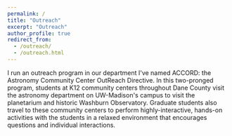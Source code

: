 ```yaml
---
permalink: /
title: "Outreach"
excerpt: "Outreach"
author_profile: true
redirect_from: 
  - /outreach/
  - /outreach.html
---
```


I run an outreach program in our department I've named ACCORD: the Astronomy Community Center OutReach Directive. In this two-pronged program, students at K12 community centers throughout Dane County visit the astronomy department on UW-Madison's campus to visit the planetarium and historic Washburn Observatory. Graduate students also travel to these community centers to perform highly-interactive, hands-on activities with the students in a relaxed environment that encourages questions and individual interactions. 



